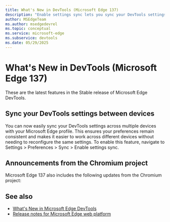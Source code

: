 ```yaml
---
title: What's New in DevTools (Microsoft Edge 137)
description: "Enable settings sync lets you sync your DevTools settings across devices. And more."
author: MSEdgeTeam
ms.author: msedgedevrel
ms.topic: conceptual
ms.service: microsoft-edge
ms.subservice: devtools
ms.date: 05/29/2025
---
```

# What's New in DevTools (Microsoft Edge 137)

These are the latest features in the Stable release of Microsoft Edge DevTools.


<!-- ====================================================================== -->
## Sync your DevTools settings between devices

<!-- Subtitle: Enable settings sync lets you sync your DevTools settings across devices. -->

You can now easily sync your DevTools settings across multiple devices with your Microsoft Edge profile. This ensures your preferences remain consistent and makes it easier to work across different devices without needing to reconfigure the same settings. To enable this feature, navigate to Settings > Preferences > Sync > Enable settings sync.



<!-- ====================================================================== -->
## Announcements from the Chromium project

Microsoft Edge 137 also includes the following updates from the Chromium project:


<!-- ====================================================================== -->
## See also

* [What's New in Microsoft Edge DevTools](../../whats-new.md)
* [Release notes for Microsoft Edge web platform](../../../../web-platform/release-notes/index.md)
